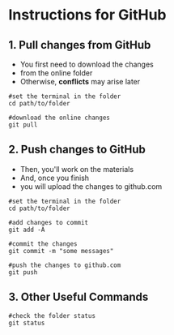 # Instructions for GitHub

## 1. Pull changes from GitHub

- You first need to download the changes
- from the online folder
- Otherwise, **conflicts** may arise later

```
#set the terminal in the folder
cd path/to/folder

#download the online changes
git pull
```

## 2. Push changes to GitHub

- Then, you'll work on the materials
- And, once you finish
- you will upload the changes to github.com

```
#set the terminal in the folder
cd path/to/folder

#add changes to commit
git add -A

#commit the changes
git commit -m "some messages"

#push the changes to github.com
git push
```

## 3. Other Useful Commands

```
#check the folder status
git status
```